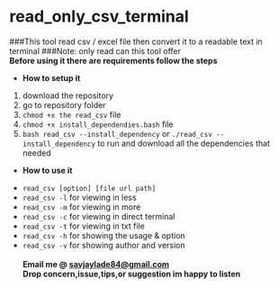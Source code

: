 # read_only_csv_terminal 
###This tool read csv / excel file then convert it to a readable text in  terminal 
###Note: only read can this tool offer  
**Before using it there are requirements follow the steps**<br>
- **How to setup it**<br>
1. download the repository<br>
2. go to repository folder<br>
3. `chmod +x the read_csv` file<br>
4. `chmod +x install_dependendies.bash` file<br>
5. `bash read_csv --install_dependency` or `./read_csv --install_dependency` 
to run and download all the dependencies that needed<br>  
- **How to use it**<br>
* `read_csv [option] [file url path]`<br>
* `read_csv -l` for viewing in less<br>
* `read_csv -m` for viewing in more<br>
* `read_csv -c` for viewing in direct terminal<br>
* `read_csv -t` for viewing in txt file<br>
* `read_csv -h` for showing the usage & option<br>
* `read_csv -v` for showing author and version<br><br>
**Email me @ savjaylade84@gmail.com**<br>
**Drop concern,issue,tips,or suggestion im happy to listen**<br>

